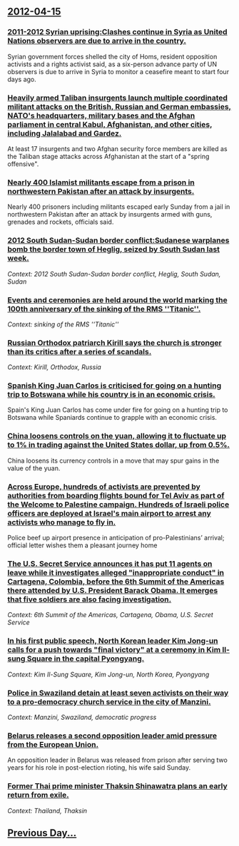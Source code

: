 ## [2012-04-15](/news/2012/04/15/index.md)

### [2011-2012 Syrian uprising:Clashes continue in Syria as United Nations observers are due to arrive in the country. ](/news/2012/04/15/2011-2012-syrian-uprising-pclashes-continue-in-syria-as-united-nations-observers-are-due-to-arrive-in-the-country.md)
Syrian government forces shelled the city of Homs, resident opposition activists and a rights activist said, as a six-person advance party of UN observers is due to arrive in Syria to monitor a ceasefire meant to start four days ago.

### [Heavily armed Taliban insurgents launch multiple coordinated militant attacks on the British, Russian and German embassies, NATO's headquarters, military bases and the Afghan parliament in central Kabul, Afghanistan, and other cities, including Jalalabad and Gardez. ](/news/2012/04/15/heavily-armed-taliban-insurgents-launch-multiple-coordinated-militant-attacks-on-the-british-russian-and-german-embassies-nato-s-headquart.md)
At least 17 insurgents and two Afghan security force members are killed as the Taliban stage attacks across Afghanistan at the start of a &quot;spring offensive&quot;.

### [Nearly 400 Islamist militants escape from a prison in northwestern Pakistan after an attack by insurgents. ](/news/2012/04/15/nearly-400-islamist-militants-escape-from-a-prison-in-northwestern-pakistan-after-an-attack-by-insurgents.md)
Nearly 400 prisoners including militants escaped early Sunday from a jail in northwestern Pakistan after an attack by insurgents armed with guns, grenades and rockets, officials said.

### [2012 South Sudan-Sudan border conflict:Sudanese warplanes bomb the border town of Heglig, seized by South Sudan last week. ](/news/2012/04/15/2012-south-sudanasudan-border-conflict-psudanese-warplanes-bomb-the-border-town-of-heglig-seized-by-south-sudan-last-week.md)
_Context: 2012 South Sudan-Sudan border conflict, Heglig, South Sudan, Sudan_

### [Events and ceremonies are held around the world marking the 100th anniversary of the sinking of the RMS ''Titanic''. ](/news/2012/04/15/events-and-ceremonies-are-held-around-the-world-marking-the-100th-anniversary-of-the-sinking-of-the-rms-titanic.md)
_Context: sinking of the RMS ''Titanic''_

### [Russian Orthodox patriarch Kirill says the church is stronger than its critics after a series of scandals. ](/news/2012/04/15/russian-orthodox-patriarch-kirill-says-the-church-is-stronger-than-its-critics-after-a-series-of-scandals.md)
_Context: Kirill, Orthodox, Russia_

### [Spanish King Juan Carlos is criticised for going on a hunting trip to Botswana while his country is in an economic crisis. ](/news/2012/04/15/spanish-king-juan-carlos-is-criticised-for-going-on-a-hunting-trip-to-botswana-while-his-country-is-in-an-economic-crisis.md)
Spain&#039;s King Juan Carlos has come under fire for going on a hunting trip to Botswana while Spaniards continue to grapple with an economic crisis.

### [China loosens controls on the yuan, allowing it to fluctuate up to 1% in trading against the United States dollar, up from 0.5%. ](/news/2012/04/15/china-loosens-controls-on-the-yuan-allowing-it-to-fluctuate-up-to-1-in-trading-against-the-united-states-dollar-up-from-0-5.md)
China loosens its currency controls in a move that may spur gains in the value of the yuan.

### [Across Europe, hundreds of activists are prevented by authorities from boarding flights bound for Tel Aviv as part of the Welcome to Palestine campaign. Hundreds of Israeli police officers are deployed at Israel's main airport to arrest any activists who manage to fly in. ](/news/2012/04/15/across-europe-hundreds-of-activists-are-prevented-by-authorities-from-boarding-flights-bound-for-tel-aviv-as-part-of-the-welcome-to-palesti.md)
Police beef up airport presence in anticipation of pro-Palestinians&#8217; arrival; official letter wishes them a pleasant journey home

### [The U.S. Secret Service announces it has put 11 agents on leave while it investigates alleged "inappropriate conduct" in Cartagena, Colombia, before the 6th Summit of the Americas there attended by U.S. President Barack Obama. It emerges that five soldiers are also facing investigation. ](/news/2012/04/15/the-u-s-secret-service-announces-it-has-put-11-agents-on-leave-while-it-investigates-alleged-inappropriate-conduct-in-cartagena-colombia.md)
_Context: 6th Summit of the Americas, Cartagena, Obama, U.S. Secret Service_

### [In his first public speech, North Korean leader Kim Jong-un calls for a push towards "final victory" at a ceremony in Kim Il-sung Square in the capital Pyongyang. ](/news/2012/04/15/in-his-first-public-speech-north-korean-leader-kim-jong-un-calls-for-a-push-towards-final-victory-at-a-ceremony-in-kim-il-sung-square-in.md)
_Context: Kim Il-Sung Square, Kim Jong-un, North Korea, Pyongyang_

### [Police in Swaziland detain at least seven activists on their way to a pro-democracy church service in the city of Manzini. ](/news/2012/04/15/police-in-swaziland-detain-at-least-seven-activists-on-their-way-to-a-pro-democracy-church-service-in-the-city-of-manzini.md)
_Context: Manzini, Swaziland, democratic progress_

### [Belarus releases a second opposition leader amid pressure from the European Union. ](/news/2012/04/15/belarus-releases-a-second-opposition-leader-amid-pressure-from-the-european-union.md)
An opposition leader in Belarus was released from prison after serving two years for his role in post-election rioting, his wife said Sunday.

### [Former Thai prime minister Thaksin Shinawatra plans an early return from exile. ](/news/2012/04/15/former-thai-prime-minister-thaksin-shinawatra-plans-an-early-return-from-exile.md)
_Context: Thailand, Thaksin_

## [Previous Day...](/news/2012/04/14/index.md)

